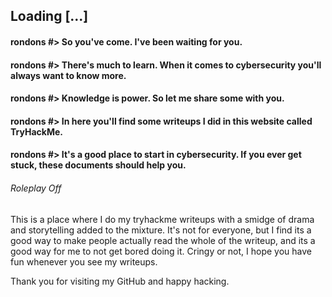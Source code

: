 ## Loading [...]

#### rondons \#> So you've come. I've been waiting for you.
#### rondons \#> There's much to learn. When it comes to cybersecurity you'll always want to know more.
#### rondons \#> Knowledge is power. So let me share some with you.

#### rondons \#> In here you'll find some writeups I did in this website called TryHackMe. 
#### rondons \#> It's a good place to start in cybersecurity. If you ever get stuck, these documents should help you.

###### Roleplay Off

This is a place where I do my tryhackme writeups with a smidge of drama and storytelling added to the mixture. It's not for everyone, but I find its a good way to make people actually read the whole of the writeup, and its a good way for me to not get bored doing it. Cringy or not, I hope you have fun whenever you see my writeups.

Thank you for visiting my GitHub and happy hacking.
